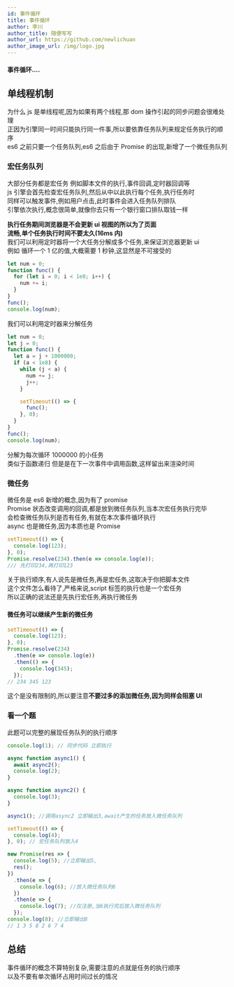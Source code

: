 ```yaml
---
id: 事件循环
title: 事件循环
author: 李川
author_title: 随便写写
author_url: https://github.com/newlichuan
author_image_url: /img/logo.jpg
---
```


#### 事件循环....

<!--truncate-->

## 单线程机制

为什么 js 是单线程呢,因为如果有两个线程,那 dom 操作引起的同步问题会很难处理  
正因为引擎同一时间只能执行同一件事,所以要依靠任务队列来规定任务执行的顺序  
es6 之前只要一个任务队列,es6 之后由于 Promise 的出现,新增了一个微任务队列

### 宏任务队列

大部分任务都是宏任务 例如脚本文件的执行,事件回调,定时器回调等  
js 引擎会首先检查宏任务队列,然后从中以此执行每个任务,执行任务时  
同样可以触发事件,例如用户点击,此时事件会进入任务队列排队  
引擎依次执行,概念很简单,就像你去只有一个银行窗口排队取钱一样

**执行任务期间浏览器是不会更新 ui 视图的所以为了页面  
流畅,单个任务执行时间不要太久(16ms 内)**  
我们可以利用定时器将一个大任务分解成多个任务,来保证浏览器更新 ui  
例如 循环一个 1 亿的值,大概需要 1 秒钟,这显然是不可接受的

```js
let num = 0;
function func() {
  for (let i = 0; i < 1e8; i++) {
    num += i;
  }
}
func();
console.log(num);
```

我们可以利用定时器来分解任务

```js
let num = 0;
let j = 0;
function func() {
  let a = j + 1000000;
  if (a < 1e8) {
    while (j < a) {
      num += j;
      j++;
    }

    setTimeout(() => {
      func();
    }, 0);
  }
}
func();
console.log(num);
```

分解为每次循环 1000000 的小任务  
类似于函数递归 但是是在下一次事件中调用函数,这样留出来渲染时间

### 微任务

微任务是 es6 新增的概念,因为有了 promise  
Promise 状态改变调用的回调,都是放到微任务队列,当本次宏任务执行完毕  
会检查微任务队列是否有任务,有就在本次事件循环执行  
async 也是微任务,因为本质也是 Promise

```js
setTimeout(() => {
  console.log(123);
}, 0);
Promise.resolve(234).then(e => console.log(e));
/// 先打印234,再打印123
```

关于执行顺序,有人说先是微任务,再是宏任务,这取决于你把脚本文件  
这个文件怎么看待了,严格来说,script 标签的执行也是一个宏任务  
所以正确的说法还是先执行宏任务,再执行微任务

#### 微任务可以继续产生新的微任务

```js
setTimeout(() => {
  console.log(123);
}, 0);
Promise.resolve(234)
  .then(e => console.log(e))
  .then(() => {
    console.log(345);
  });
// 234 345 123
```

这个是没有限制的,所以要注意**不要过多的添加微任务,因为同样会阻塞 UI**

### 看一个题

此题可以完整的展现任务队列的执行顺序

```js
console.log(1); // 同步代码 立即执行

async function async1() {
  await async2();
  console.log(2);
}

async function async2() {
  console.log(3);
}

async1(); //调用async2 立即输出3,await产生的任务放入微任务队列

setTimeout(() => {
  console.log(4);
}, 0); // 宏任务队列放入4

new Promise(res => {
  console.log(5); //立即输出5,
  res();
})
  .then(e => {
    console.log(6); //放入微任务队列6
  })
  .then(e => {
    console.log(7); //仅注册,当6执行完后放入微任务队列
  });
console.log(8); //立即输出8
// 1 3 5 8 2 6 7 4
```

## 总结

事件循环的概念不算特别复杂,需要注意的点就是任务的执行顺序  
以及不要有单次循环占用时间过长的情况
